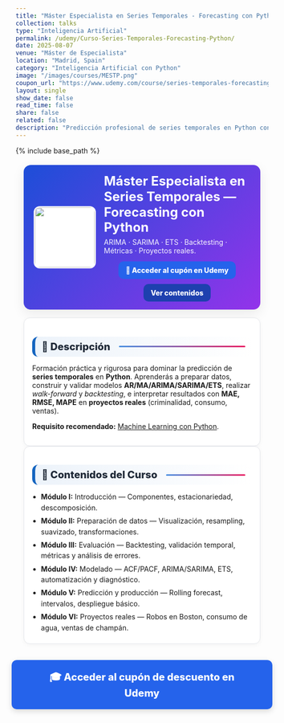 ```yaml
---
title: "Máster Especialista en Series Temporales - Forecasting con Python"
collection: talks
type: "Inteligencia Artificial"
permalink: /udemy/Curso-Series-Temporales-Forecasting-Python/
date: 2025-08-07
venue: "Máster de Especialista"
location: "Madrid, Spain"
category: "Inteligencia Artificial con Python"
image: "/images/courses/MESTP.png"
coupon_url: "https://www.udemy.com/course/series-temporales-forecasting-con-python/?couponCode=OCT_2025"
layout: single
show_date: false
read_time: false
share: false
related: false
description: "Predicción profesional de series temporales en Python con ARIMA/SARIMA/ETS, validación temporal, métricas y proyectos reales."
---
```


{% include base_path %}

<!-- ✅ SEO básico -->
<link rel="canonical" href="{{ site.url }}{{ page.permalink }}">
<meta name="robots" content="index,follow">
<meta name="description" content="Máster de especialista en series temporales con Python. ARIMA, SARIMA, ETS, backtesting, métricas y proyectos reales.">

<!-- ✅ Open Graph / Twitter -->
<meta property="og:title" content="Máster en Series Temporales — Forecasting con Python">
<meta property="og:description" content="Domina ARIMA/SARIMA/ETS, validación temporal y métricas con proyectos reales en Python.">
<meta property="og:type" content="website">
<meta property="og:url" content="{{ site.url }}{{ page.permalink }}">
<meta property="og:image" content="{{ site.url }}{{ page.image }}">
<meta property="og:image:width" content="1200"><meta property="og:image:height" content="630">

<meta name="twitter:card" content="summary_large_image">
<meta name="twitter:title" content="Máster en Series Temporales — Forecasting con Python">
<meta name="twitter:description" content="Modelado y predicción de series temporales con Python. ARIMA/SARIMA/ETS, backtesting y casos reales.">
<meta name="twitter:image" content="{{ site.url }}{{ page.image }}">

<!-- ✅ JSON-LD (Course + Offer) -->
<script type="application/ld+json">
{
  "@context":"https://schema.org",
  "@type":"Course",
  "name":"Máster Especialista en Series Temporales - Forecasting con Python",
  "description":"Predicción profesional de series temporales con modelos clásicos (ARIMA, SARIMA, ETS), validación temporal y proyectos reales en Python.",
  "provider":{"@type":"Organization","name":"Udemy","sameAs":"https://www.udemy.com"},
  "educationalCredentialAwarded":"Certificado de finalización",
  "inLanguage":"es",
  "url":"{{ page.coupon_url }}",
  "image":"{{ site.url }}{{ page.image }}",
  "isAccessibleForFree":false,
  "hasCourseInstance":{
    "@type":"CourseInstance",
    "name":"Máster Especialista en Series Temporales - Forecasting con Python",
    "courseMode":"online",
    "courseWorkload":"PT25H",
    "inLanguage":"es",
    "startDate":"2025-08-07",
    "endDate":"2025-12-31",
    "eventAttendanceMode":"https://schema.org/OnlineEventAttendanceMode",
    "eventStatus":"https://schema.org/EventScheduled",
    "location":{"@type":"VirtualLocation","url":"https://www.udemy.com"},
    "organizer":{"@type":"Organization","name":"Udemy","url":"https://www.udemy.com"},
    "performer":{"@type":"Person","name":"Manuel Castillo-Cara","url":"https://www.manuelcastillo.eu/"},
    "offers":{
      "@type":"Offer",
      "url":"{{ page.coupon_url }}",
      "priceCurrency":"USD",
      "price":"12.00",
      "availability":"https://schema.org/InStock",
      "validFrom":"2025-08-01",
      "category":"Education"
    }
  }
}
</script>

<!-- 🎨 Estilos unificados -->
<style>
  :root{
    --ink:#1f2937; --muted:#6b7280; --bd:#e5e7eb; --soft:#f8fafc;
    --card:#ffffff; --brand:#1565c0; --brand2:#0b67b8;
    --cta:#2563eb; --cta-hover:#1d4ed8; --cta-soft:#eaf1ff;
  }
  .course-wrap{max-width:1050px;margin:0 auto;padding:0 1rem}

  /* HERO */
  .course-hero{
    display:flex; gap:1rem; align-items:center; flex-wrap:wrap;
    background:linear-gradient(135deg,#1d4ed8 0%, #9333ea 100%);
    color:#fff; border-radius:14px; padding:1rem 1.25rem; margin:1.25rem 0 1rem;
    box-shadow:0 8px 24px rgba(0,0,0,.08);
  }
  .course-hero img{width:120px;height:120px;object-fit:cover;border-radius:12px;background:#fff;border:2px solid rgba(255,255,255,.7)}
  .course-hero h1{font-size:1.6rem;margin:.1rem 0 .3rem;line-height:1.2}
  .course-hero p{margin:0;opacity:.95}
  .hero-actions{display:flex;justify-content:center;align-items:center;gap:.6rem;flex-wrap:wrap;margin-top:.8rem;text-align:center}

  /* Botones */
  .btn{display:inline-block;padding:.65em 1.05em;border-radius:10px;font-weight:800;text-decoration:none;border:0;cursor:pointer;transition:transform .06s ease,box-shadow .15s ease,background-color .15s ease}
  .btn:hover{transform:translateY(-1px);box-shadow:0 6px 16px rgba(0,0,0,.18)}
  .btn-primary{background:var(--cta);color:#fff !important}
  .btn-primary:hover{background:var(--cta-hover) !important}
  .btn-ghost{background:#1e40af;color:#fff !important;border:none}
  .btn-ghost:hover{background:#1e3a8a}

  /* Secciones */
  .section-title{
    display:flex;align-items:center;gap:.5rem;font-size:1.25rem;font-weight:800;color:var(--ink);
    background:linear-gradient(90deg, rgba(21,101,192,.08), #fff);
    border-left:6px solid var(--brand);border-radius:12px;padding:.5rem .8rem;margin:1.3rem 0 .8rem;
  }
  .section-title::after{content:"";flex:1;height:3px;margin-left:.6rem;background:linear-gradient(to right,#4a90e2,#e91e63);border-radius:2px}
  .card{background:var(--card);border:1px solid var(--bd);border-radius:12px;padding:1rem;box-shadow:0 2px 10px rgba(0,0,0,.04)}
  .list{margin:.35rem 0 0;padding-left:1.1rem}
  .list li{margin:.28rem 0;line-height:1.55}

  /* CTA inferior grande */
  .cta-center{display:flex;justify-content:center;margin:2rem 0}
  .cta-center .btn-primary{padding:1em 2.5em;font-size:1.25rem;min-width:clamp(260px,50vw,420px);text-align:center;box-shadow:0 4px 12px rgba(0,0,0,.15)}

  /* Ocultar meta del theme */
  .page__meta, .page__meta-title, .page__taxonomy, .page__date,
  .page__content .page__meta, .page__content .page__taxonomy {display:none !important;}
</style>

<div class="course-wrap">

  <!-- HERO -->
  <section class="course-hero">
    <img src="{{ page.image }}" alt="Máster en Series Temporales con Python">
    <div style="flex:1">
      <h1>Máster Especialista en Series Temporales — Forecasting con Python</h1>
      <p>ARIMA · SARIMA · ETS · Backtesting · Métricas · Proyectos reales.</p>
      <div class="hero-actions">
        <a class="btn btn-primary" href="{{ page.coupon_url }}" target="_blank" rel="noopener">🚀 Acceder al cupón en Udemy</a>
        <a class="btn btn-ghost" href="#contenido" rel="noopener">Ver contenidos</a>
      </div>
    </div>
  </section>

  <!-- DESCRIPCIÓN -->
  <div class="card">
    <h2 id="descripcion" class="section-title">📘 Descripción</h2>
    <p>Formación práctica y rigurosa para dominar la predicción de <strong>series temporales</strong> en <strong>Python</strong>. Aprenderás a preparar datos, construir y validar modelos <strong>AR/MA/ARIMA/SARIMA/ETS</strong>, realizar <em>walk-forward</em> y <em>backtesting</em>, e interpretar resultados con <strong>MAE, RMSE, MAPE</strong> en <strong>proyectos reales</strong> (criminalidad, consumo, ventas).</p>
    <p><strong>Requisito recomendado:</strong> <a href="https://www.udemy.com/course/machine-learning-con-python-aprendizaje-automatico-avanzado/?couponCode=OCT_2025" target="_blank" rel="noopener">Machine Learning con Python</a>.</p>
  </div>

  <!-- CONTENIDOS -->
  <div class="card">
    <h2 id="contenido" class="section-title">🧭 Contenidos del Curso</h2>
    <ul class="list">
      <li><strong>Módulo I:</strong> Introducción — Componentes, estacionariedad, descomposición.</li>
      <li><strong>Módulo II:</strong> Preparación de datos — Visualización, resampling, suavizado, transformaciones.</li>
      <li><strong>Módulo III:</strong> Evaluación — Backtesting, validación temporal, métricas y análisis de errores.</li>
      <li><strong>Módulo IV:</strong> Modelado — ACF/PACF, ARIMA/SARIMA, ETS, automatización y diagnóstico.</li>
      <li><strong>Módulo V:</strong> Predicción y producción — Rolling forecast, intervalos, despliegue básico.</li>
      <li><strong>Módulo VI:</strong> Proyectos reales — Robos en Boston, consumo de agua, ventas de champán.</li>
    </ul>
  </div>

  <!-- CTA inferior -->
  <div class="cta-center">
    <a class="btn btn-primary" href="{{ page.coupon_url }}" target="_blank" rel="noopener">🎓 Acceder al cupón de descuento en Udemy</a>
  </div>
</div>